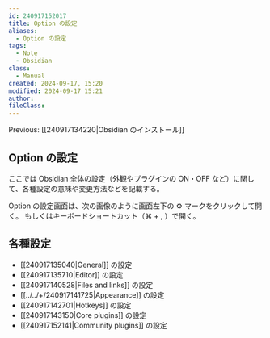 ```yaml
---
id: 240917152017
title: Option の設定
aliases:
  - Option の設定
tags:
  - Note
  - Obsidian
class:
  - Manual
created: 2024-09-17, 15:20
modified: 2024-09-17 15:21
author: 
fileClass: 
---
```

Previous: [[240917134220|Obsidian のインストール]]

## Option の設定
ここでは Obsidian 全体の設定（外観やプラグインの ON・OFF など）に関して、各種設定の意味や変更方法などを記載する。

Option の設定画面は、次の画像のように画面左下の ⚙ マークをクリックして開く。
もしくはキーボードショートカット（⌘ + , ）で開く。

## 各種設定
- [[240917135040|General]] の設定
- [[240917135710|Editor]] の設定
- [[240917140528|Files and links]] の設定
- [[../../+/240917141725|Appearance]] の設定
- [[240917142701|Hotkeys]] の設定
- [[240917143150|Core plugins]] の設定
- [[240917152141|Community plugins]] の設定

